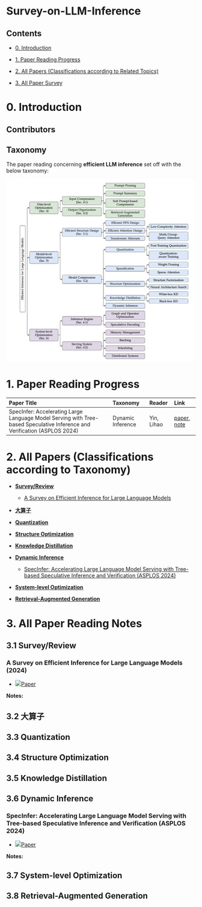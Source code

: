 # Survey-on-LLM-Inference

## Contents

- [0. Introduction](#0-Introduction) <br />

- [1. Paper Reading Progress](#1-Paper-Reading-Progress) <br />

- [2. All Papers (Classifications according to Related Topics)](#2-all-papers-classifications-according-to-related-topics) <br />

- [3. All Paper Survey](#3-all-paper-survey) <br />


# 0. Introduction

## Contributors

## Taxonomy

The paper reading concerning **efficient LLM inference** set off with the below taxonomy:

![Taxonomy of Efficient LLM Inference](https://github.com/LihaoYin/Survey-on-LLM-Inference/blob/main/Images/Taxonomy.png)

# 1. Paper Reading Progress

| Paper Title | Taxonomy | Reader | Link |
| :-------------------------------------------------------------| :-------- | :-------- | :--------|
| SpecInfer: Accelerating Large Language Model Serving with Tree-based Speculative Inference and Verification (ASPLOS 2024)| Dynamic Inference | Yin, Lihao | [paper](https://dl.acm.org/doi/abs/10.1145/3620666.3651335), [note](#specinfer-accelerating-large-language-model-serving-with-tree-based-speculative-inference-and-verification-asplos-2024)|


# 2. All Papers (Classifications according to Taxonomy)
- [**Survey/Review**](#31-surveyreview)
    - [A Survey on Efficient Inference for Large Language Models](#a-survey-on-efficient-inference-for-large-language-models-2024)
  
- [**大算子**](#32-大算子)

- [**Quantization**](#33-quantization)

- [**Structure Optimization**](#34-structure-optimization)

- [**Knowledge Distillation**](#35-knowledge-distillation)

- [**Dynamic Inference**](#36-dynamic-inference)
    - [SpecInfer: Accelerating Large Language Model Serving with Tree-based Speculative Inference and Verification (ASPLOS 2024)](#specinfer-accelerating-large-language-model-serving-with-tree-based-speculative-inference-and-verification-asplos-2024)

- [**System-level Optimization**](#37-system-level-optimization)

- [**Retrieval-Augmented Generation**](#38-retrieval-augmented-generation)


# 3. All Paper Reading Notes

## 3.1 Survey/Review

### A Survey on Efficient Inference for Large Language Models (2024)

* <img src="Image/pdf_24px.png">[Paper](https://arxiv.org/pdf/2404.14294)
  
**Notes:** 

## 3.2 大算子

## 3.3 Quantization

## 3.4 Structure Optimization

## 3.5 Knowledge Distillation

## 3.6 Dynamic Inference

### SpecInfer: Accelerating Large Language Model Serving with Tree-based Speculative Inference and Verification (ASPLOS 2024)

* <img src="Image/pdf_24px.png">[Paper](https://dl.acm.org/doi/abs/10.1145/3620666.3651335)
  
**Notes:** 

## 3.7 System-level Optimization

## 3.8 Retrieval-Augmented Generation
